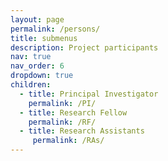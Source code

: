 ```yaml
---
layout: page
permalink: /persons/
title: submenus
description: Project participants
nav: true
nav_order: 6
dropdown: true
children:
  - title: Principal Investigator
    permalink: /PI/
  - title: Research Fellow
    permalink: /RF/
  - title: Research Assistants
     permalink: /RAs/
---
```

